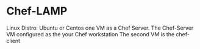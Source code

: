 # Chef-LAMP
Linux Distro: Ubuntu or Centos
one VM as a Chef Server.
The Chef-Server VM configured as the your Chef workstation
The second VM is the chef-client
